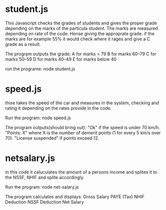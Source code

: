# student.js

This Javascript checks the grades of students and  gives the proper grade depending on the marks of the particula student.
The marks are measured depending on rate of the code. Hense giving the approprate grade.
if the marks are for example 55% it would check where it rages and give a C grade as a result.

The program outputs the grade:
A for marks > 79
B for marks 60–79
C for marks 50–59
D for marks 40–49
E for marks below 40

run the programe:
node student.js


# speed.js

thise takes the speed of the car and measures in the system, checking and rating it depending on the rates provide in the code.

Run the program:
node speed.js

The program outputs(should bring out):
"Ok" if the speed is under 70 km/h.
"Points: X" where X is the number of demerit points (1 for every 5 km/s over 70).
"License suspended" if points exceed 12.

# netsalary.js 

in this code it caluculates the amount of a persons income and splites it to the NSSF, NHIF and splite accordingly.

Run the program:
node net-salary.js

The program calculates and displays:
Gross Salary
PAYE (Tax)
NHIF Deduction
NSSF Deduction
Net Salary